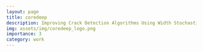 ```yaml
---
layout: page
title: coredeep
description: Improving Crack Detection Algorithms Using Width Stochasticity
img: assets/img/coredeep_logo.png
importance: 3
category: work
---
```


<head>
    <meta charset="UTF-8">
    <meta name="viewport" content="width=device-width, initial-scale=1.0">
    <style>
        .info-box {
            border: 2px solid #3498db; /* Border color */
            padding: 20px; /* Padding inside the box */
            border-radius: 10px; /* Rounded corners */
            box-shadow: 0 4px 8px rgba(0, 0, 0, 0.1); /* Box shadow for a subtle lift */
            max-width: 800px; /* Maximum width of the box */
            text-align: center;
        }

        .info-box p {
            margin: 0; /* Remove default margin for better spacing */
        }
    </style>
</head>

In this discussion, we present an overview of the width stochasticity in cracks and how it can help in improving existing approaches significantly. The details are discussed in <a href="https://arxiv.org/abs/2209.04648">this article</a>.


 <div class="info-box">
 <h3><b>Background</b></h3>
        <p>Automatically detecting or segmenting cracks in images can help in reducing the cost of maintenance or operations. Detecting, measuring and quantifying cracks for distress analysis in challenging background scenarios is a difficult task as there is no clear boundary that separates cracks from the background. Therefore, the algorithms should be developed while considering the inherent challenges associated with data. Some of the perceptually noted challenges are color, intensity, depth, blur, motion-blur, orientation, different region of interest (ROI) for the defect, scale, illumination, complex and challenging background, etc. These variations occur across (crack inter class) and within images (crack intra-class variabilities). Overall, there is significant background (inter) and foreground (intra-class) variability. In this work, we have attempted to reduce the effect of these variations in challenging background scenarios using the proposed stochastic width (SW) approach.</p></div>  
<br>

 <h3><center><b>Stochastic Width</b></center></h3>

In this section, we will discuss the stochastic width approach and how it is applied on the input binary crack masks.

 <div class="row justify-content-center">
    <div class="col-sm mt-3 mt-md-0 text-center">
        <div class="img">
            {% include figure.html path="assets/img/coredeep_1.png" title="example image" class="img-fluid rounded z-depth-1" %}
        </div>
        <div class="caption">
            The figure shows <b>(a)</b> input image, <b>(b)</b> ground truth mask, <b>(c)</b> gt dilated with 3 x 3 kernel, <b>(d)</b> mask (c) dilated with 5 x 5 kernel and  <b>(e)</b> mask (d) dilated with 8 by 8 kernel (from left to right)
        </div>
    </div>
</div>

 <h3><center><b>Under Work!!!</b></center></h3>